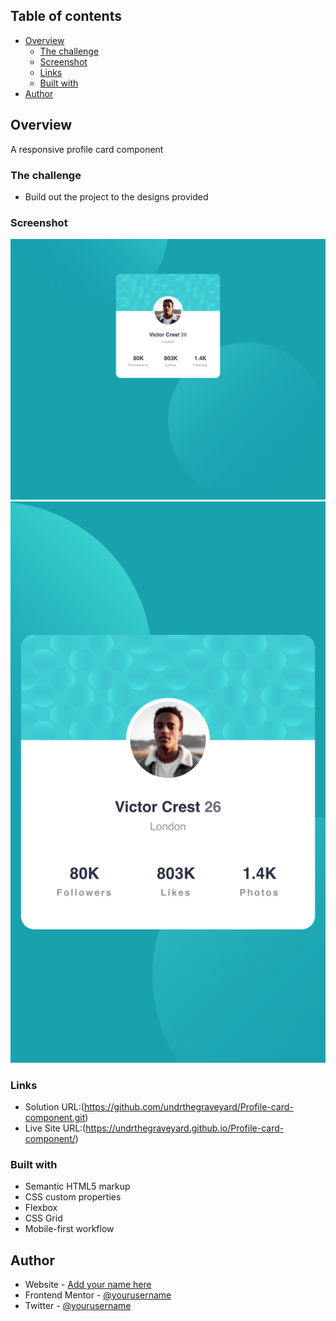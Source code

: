 ## Table of contents

- [Overview](#overview)
  - [The challenge](#the-challenge)
  - [Screenshot](#screenshot)
  - [Links](#links)
  - [Built with](#built-with)
- [Author](#author)


## Overview

A responsive profile card component

### The challenge

- Build out the project to the designs provided

### Screenshot

![](./design/Final%20Design%20Desktop%20Preview.png)
![](./design/Final%20Design%20Mobile%20Design.png)

### Links

- Solution URL:(https://github.com/undrthegraveyard/Profile-card-component.git)
- Live Site URL:(https://undrthegraveyard.github.io/Profile-card-component/)

### Built with

- Semantic HTML5 markup
- CSS custom properties
- Flexbox
- CSS Grid
- Mobile-first workflow

## Author

- Website - [Add your name here](https://www.your-site.com)
- Frontend Mentor - [@yourusername](https://www.frontendmentor.io/profile/yourusername)
- Twitter - [@yourusername](https://www.twitter.com/yourusername)

